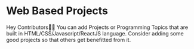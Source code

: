 # Web Based Projects

Hey Contributors👋🏻 You can add Projects or Programming Topics that are built in HTML/CSS/Javascript/ReactJS language. Consider adding some good projects so that others get benefitted from it.
